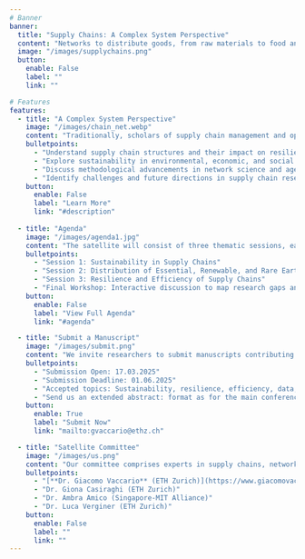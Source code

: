 ```yaml
---
# Banner
banner:
  title: "Supply Chains: A Complex System Perspective"
  content: "Networks to distribute goods, from raw materials to food and medicines, are the backbone of a functioning economy. Recent events, such as the Covid-19 pandemic and geopolitical conflicts, have highlighted the fragility of global supply chains. This satellite aims to explore supply chains from a complex systems perspective, addressing sustainability, resilience, and efficiency challenges. Join us at **[CCS 2025](https://ccs25.cssociety.org/)** to discuss new models and methods to analyze supply chains."
  image: "/images/supplychains.png"
  button:
    enable: False
    label: ""
    link: ""

# Features
features:
  - title: "A Complex System Perspective"
    image: "/images/chain_net.webp"
    content: "Traditionally, scholars of supply chain management and operations logistics have conceptualized distribution systems as linear chains. Using this perspective implies that supply chains in principle can be fully designed by a single entity. Nowadays, this conventional approach falls short. While firms could choose their partners, they have limited control over the business relations of those partners. In other words, the connections within the distribution system extend beyond the control of a single entity, and the resulting structure strongly deviates from a simple chain. Today’s distribution systems should be better viewed as self-organized systems emerging from the interactions of several firms. These self-organized systems can be suitably represented as complex networks. Yet, research in this direction has been limited by a lack of comprehensive data. The satellite aims to bring together researchers from network science, operations research, and supply chain management to discuss new models and methods to analyze supply chains."
    bulletpoints:
      - "Understand supply chain structures and their impact on resilience."
      - "Explore sustainability in environmental, economic, and social dimensions."
      - "Discuss methodological advancements in network science and agent-based models."
      - "Identify challenges and future directions in supply chain research."
    button:
      enable: False
      label: "Learn More"
      link: "#description"
  
  - title: "Agenda"
    image: "/images/agenda1.jpg"
    content: "The satellite will consist of three thematic sessions, each featuring an invited speaker and a contributed talk. The event will conclude with a workshop synthesizing key insights and outlining future research directions."
    bulletpoints:
      - "Session 1: Sustainability in Supply Chains"
      - "Session 2: Distribution of Essential, Renewable, and Rare Earth Goods"
      - "Session 3: Resilience and Efficiency of Supply Chains"
      - "Final Workshop: Interactive discussion to map research gaps and draft a white paper."
    button:
      enable: False
      label: "View Full Agenda"
      link: "#agenda"

  - title: "Submit a Manuscript"
    image: "/images/submit.png"
    content: "We invite researchers to submit manuscripts contributing to the discussion on supply chains as complex systems. Topics of interest include, but are not limited to, sustainability, resilience, efficiency, network models, and data-driven approaches."
    bulletpoints:
      - "Submission Open: 17.03.2025"
      - "Submission Deadline: 01.06.2025"
      - "Accepted topics: Sustainability, resilience, efficiency, data, and network models."
      - "Send us an extended abstract: format as for the main conference ([**here for more info**](https://ccs25.cssociety.org/abstract-2/))"
    button:
      enable: True
      label: "Submit Now"
      link: "mailto:gvaccario@ethz.ch"

  - title: "Satellite Committee"
    image: "/images/us.png"
    content: "Our committee comprises experts in supply chains, network science, agent-based modelling."
    bulletpoints:
      - "[**Dr. Giacomo Vaccario** (ETH Zurich)](https://www.giacomovaccario.com/)"
      - "Dr. Giona Casiraghi (ETH Zurich)"
      - "Dr. Ambra Amico (Singapore-MIT Alliance)"
      - "Dr. Luca Verginer (ETH Zurich)"
    button:
      enable: False
      label: ""
      link: ""
---
```

